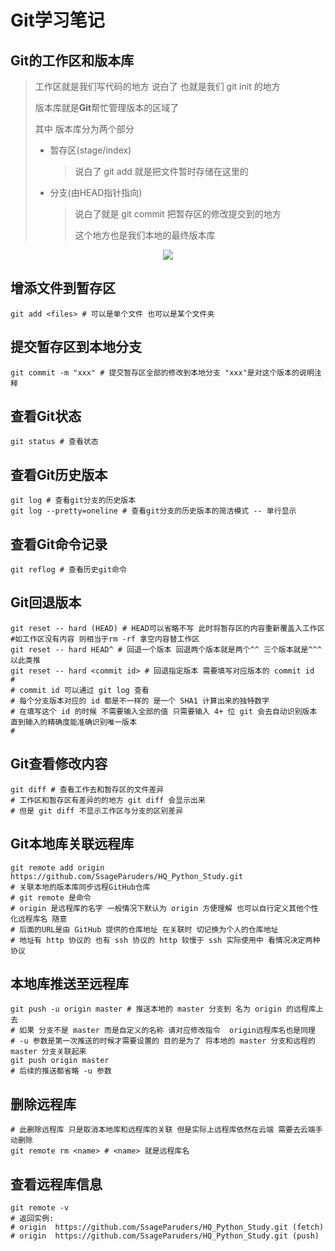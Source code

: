 # Git学习笔记

## Git的工作区和版本库

> 工作区就是我们写代码的地方 说白了 也就是我们 git init 的地方
>
> 版本库就是**Git**帮忙管理版本的区域了
>
> 其中 版本库分为两个部分
>
> - 暂存区(stage/index)
>
>   > 说白了 git add <files> 就是把文件暂时存储在这里的
>
> - 分支(由HEAD指针指向)
>
>   > 说白了就是 git commit 把暂存区的修改提交到的地方
>   >
>   > 这个地方也是我们本地的最终版本库

<p align="center">
  <img src="https://raw.githubusercontent.com/SsageParuders/HQ_Notes/master/img/202109171820182.png" />
</p>

## 增添文件到暂存区

```shell
git add <files> # 可以是单个文件 也可以是某个文件夹
```

## 提交暂存区到本地分支

```shell
git commit -m "xxx" # 提交暂存区全部的修改到本地分支 "xxx"是对这个版本的说明注释
```

## 查看Git状态

```shell
git status # 查看状态
```

## 查看Git历史版本

```shell
git log # 查看git分支的历史版本
git log --pretty=oneline # 查看git分支的历史版本的简洁模式 -- 单行显示
```

## 查看Git命令记录

```shell
git reflog # 查看历史git命令
```

## Git回退版本

```shell
git reset -- hard (HEAD) # HEAD可以省略不写 此时将暂存区的内容重新覆盖入工作区 
#如工作区没有内容 则相当于rm -rf 拿空内容替工作区
git reset -- hard HEAD^ # 回退一个版本 回退两个版本就是两个^^ 三个版本就是^^^ 以此类推
git reset -- hard <commit id> # 回退指定版本 需要填写对应版本的 commit id
#
# commit id 可以通过 git log 查看 
# 每个分支版本对应的 id 都是不一样的 是一个 SHA1 计算出来的独特数字 
# 在填写这个 id 的时候 不需要输入全部的值 只需要输入 4+ 位 git 会去自动识别版本 直到输入的精确度能准确识别唯一版本
#
```

## Git查看修改内容

```shell
git diff # 查看工作去和暂存区的文件差异
# 工作区和暂存区有差异的的地方 git diff 会显示出来
# 但是 git diff 不显示工作区与分支的区别差异
```

## Git本地库关联远程库

```shell
git remote add origin https://github.com/SsageParuders/HQ_Python_Study.git 
# 关联本地的版本库同步远程GitHub仓库
# git remote 是命令
# origin 是远程库的名字 一般情况下默认为 origin 方便理解 也可以自行定义其他个性化远程库名 随意
# 后面的URL是由 GitHub 提供的仓库地址 在关联时 切记换为个人的仓库地址
# 地址有 http 协议的 也有 ssh 协议的 http 较慢于 ssh 实际使用中 看情况决定两种协议
```

## 本地库推送至远程库

```shell
git push -u origin master # 推送本地的 master 分支到 名为 origin 的远程库上去
# 如果 分支不是 master 而是自定义的名称 请对应修改指令  origin远程库名也是同理
# -u 参数是第一次推送的时候才需要设置的 目的是为了 将本地的 master 分支和远程的 master 分支关联起来
git push origin master
# 后续的推送都省略 -u 参数
```

## 删除远程库

```shell
# 此删除远程库 只是取消本地库和远程库的关联 但是实际上远程库依然在云端 需要去云端手动删除
git remote rm <name> # <name> 就是远程库名
```

## 查看远程库信息

```shell
git remote -v
# 返回实例:
# origin  https://github.com/SsageParuders/HQ_Python_Study.git (fetch)
# origin  https://github.com/SsageParuders/HQ_Python_Study.git (push)
```







